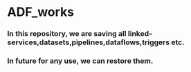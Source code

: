 # ADF_works

### In this repository, we are saving all linked-services,datasets,pipelines,dataflows,triggers etc.
### In future for any use, we can restore them.

